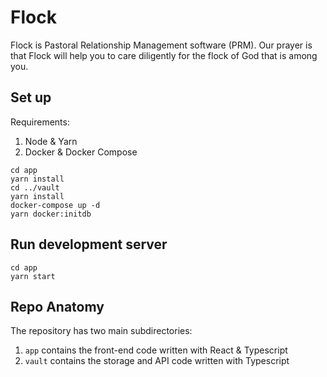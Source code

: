 # Flock

Flock is Pastoral Relationship Management software (PRM). Our prayer is that
Flock will help you to care diligently for the flock of God that is among you.

## Set up

Requirements:
1. Node & Yarn
1. Docker & Docker Compose

```shell script
cd app
yarn install
cd ../vault
yarn install
docker-compose up -d
yarn docker:initdb
```

## Run development server
```shell script
cd app
yarn start
```

## Repo Anatomy

The repository has two main subdirectories:
1. `app` contains the front-end code written with React & Typescript
2. `vault` contains the storage and API code written with Typescript
